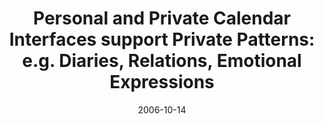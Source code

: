 ---
abstract: ''
authors:
- Martin Tomitsch
- Thomas Grechenig
- Pia Wascher
date: '2006-10-14'
featured: false
links:
- name: Publik
  url: https://publik.tuwien.ac.at/showentry.php?ID=140747&lang=2
publication_types:
- '1'
publishDate: '2006-10-14'
title: 'Personal and Private Calendar Interfaces support Private Patterns: e.g. Diaries,
  Relations, Emotional Expressions'
url_pdf: ''
---